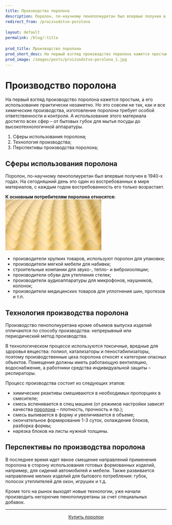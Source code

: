 ```yaml
---
title: Производство поролона
description: Поролон, по-научному пенополиуретан был впервые получен в 1940-х годах. На сегодняшний день это один из востребованных в мире материалов, с каждым годом востребованность его только возрастает.
redirect_from: /proizvodstvo-porolona

layout: default
permalink: /blog/:title

prod_title: Производство поролона
prod_short_desc: На первый взгляд производство поролона кажется простым, а его использование практически незаметно.
prod_image: /images/posts/proizvodstvo-porolona_1.jpg
---
```

# Производство поролона

На первый взгляд производство поролона кажется простым, а его использование практически незаметно. Но это совсем не так, как и все химические производства, изготовление поролона требует особой ответственности и контроля. А использование этого материала достигло всех сфер – от бытовых губок для мытья посуды до высокотехнологичной аппаратуры.

1. Сферы использования поролона;
2. Технология производства;
3. Перспективы производства поролона;

## Сферы использования поролона

Поролон, по-научному пенополиуретан был впервые получен в 1940-х годах. На сегодняшний день это один из востребованных в мире материалов, с каждым годом востребованность его только возрастает.

**К основным потребителям поролона относятся:**
<img class="image right" src="/images/posts/proizvodstvo-porolona_1.jpg"/>

- производители хрупких товаров, используют поролон для упаковки;
- производители мягкой мебели для набивки;
- строительные компании для звуко-, тепло- и виброизоляции;
- производители обуви для утепления стелек;
- производители аудиоаппаратуры для микрофонов, наушников, колонок;
- производители медицинских товаров для уплотнения шин, протезов и т.п.

## Технология производства поролона

Производство пенополиуретана кроме объемов выпуска изделий отличаются по способу производства: непрерывный или периодический метод производства.

В технологическом процессе используются токсичные, вредные для здоровья вещества: полиол, катализаторы и пеностабилизаторы, поэтому производственные цеха поролона относят к категории опасных объектов. Помещения должны иметь работающую вентиляцию, водоснабжение, а работники средства индивидуальной защиты – респираторы.

Процесс производства состоит из следующих этапов:

- химические реактивы смешиваются в необходимых пропорциях в смесителе;
- смесь вспенивается в спец машине (от режимов настройки зависят качества [поролона](/catalog/porolon/ "Поролон") – плотность, прочность и пр.);
- смесь выливается в форму и увеличивается в объеме;
- окончательное формирование 1-3 суток, охлаждение блоков, разборка формы;
- нарезка блоков на листы нужной толщины.

## Перспективы по производства поролона

В последнее время идет явное смещение направлений применения поролона в сторону использования готовых формованных изделий, например, для сидений автомобилей и мебели. Также развивается направление мелких изделий для бытового потребления: губок, полосок утеплителей для окон, игрушек и т.д.

Кроме того на рынок выходят новые технологии, уже начали производить негорючие пенополиуретаны за счет специальных добавок.

---
<p style="text-align:center"><a class="button alt" href="/catalog/porolon/">Купить поролон</a></p>